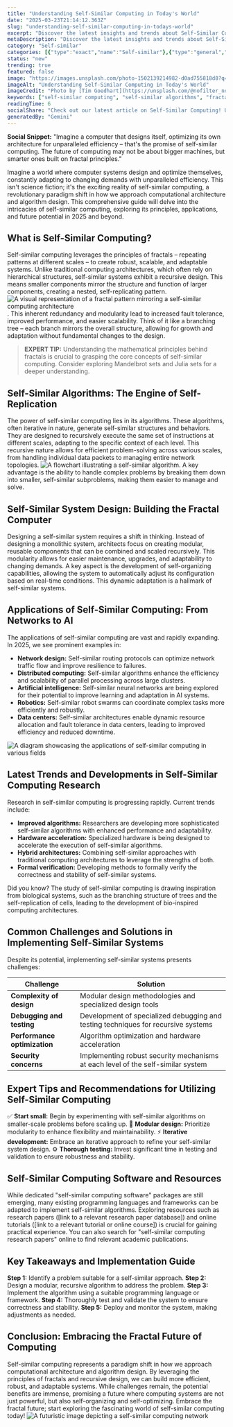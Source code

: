 ```yaml
---
title: "Understanding Self-Similar Computing in Today's World"
date: "2025-03-23T21:14:12.363Z"
slug: "understanding-self-similar-computing-in-todays-world"
excerpt: "Discover the latest insights and trends about Self-Similar Computing. This comprehensive guide covers everything you need to know about Self-Similar Computing in 2025."
metaDescription: "Discover the latest insights and trends about Self-Similar Computing. This comprehensive guide covers everything you need to know about Self-Similar Comput..."
category: "Self-similar"
categories: [{"type":"exact","name":"Self-similar"},{"type":"general","name":"Computer Science"},{"type":"medium","name":"Parallel Computing"},{"type":"specific","name":"Fractal Networks"},{"type":"niche","name":"Recursive Algorithms"}]
status: "new"
trending: true
featured: false
image: "https://images.unsplash.com/photo-1502139214982-d0ad755818d8?q=85&w=1200&fit=max&fm=webp&auto=compress"
imageAlt: "Understanding Self-Similar Computing in Today's World"
imageCredit: "Photo by [Tim Goedhart](https://unsplash.com/@nofilter_noglory) on Unsplash"
keywords: ["self-similar computing", "self-similar algorithms", "fractal computing", "iterative computing", "self-similar system design", "applications of self-similar computing", "self-similar architecture", "buy self-similar computing software", "self-similar computing tutorial", "self-similar computing research papers"]
readingTime: 6
socialShare: "Check out our latest article on Self-Similar Computing! Understanding Self-Similar Computing in Today's World #self-similar computing #self-similar algorithms #fractal computing"
generatedBy: "Gemini"
---
```




**Social Snippet:** "Imagine a computer that designs itself, optimizing its own architecture for unparalleled efficiency – that's the promise of self-similar computing.  The future of computing may not be about bigger machines, but smarter ones built on fractal principles."

Imagine a world where computer systems design and optimize themselves, constantly adapting to changing demands with unparalleled efficiency. This isn't science fiction; it's the exciting reality of self-similar computing, a revolutionary paradigm shift in how we approach computational architecture and algorithm design.  This comprehensive guide will delve into the intricacies of self-similar computing, exploring its principles, applications, and future potential in 2025 and beyond.

## What is Self-Similar Computing?

Self-similar computing leverages the principles of fractals – repeating patterns at different scales – to create robust, scalable, and adaptable systems. Unlike traditional computing architectures, which often rely on hierarchical structures, self-similar systems exhibit a recursive design. This means smaller components mirror the structure and function of larger components, creating a nested, self-replicating pattern.  ![A visual representation of a fractal pattern mirroring a self-similar computing architecture](https://images.unsplash.com/photo-1506126613408-eca07ce68773?q=85&w=1200&fit=max&fm=webp&auto=compress). This inherent redundancy and modularity lead to increased fault tolerance, improved performance, and easier scalability.  Think of it like a branching tree – each branch mirrors the overall structure, allowing for growth and adaptation without fundamental changes to the design.

> **EXPERT TIP:** Understanding the mathematical principles behind fractals is crucial to grasping the core concepts of self-similar computing. Consider exploring Mandelbrot sets and Julia sets for a deeper understanding.

## Self-Similar Algorithms: The Engine of Self-Replication

The power of self-similar computing lies in its algorithms. These algorithms, often iterative in nature, generate self-similar structures and behaviors.  They are designed to recursively execute the same set of instructions at different scales, adapting to the specific context of each level. This recursive nature allows for efficient problem-solving across various scales, from handling individual data packets to managing entire network topologies.  ![A flowchart illustrating a self-similar algorithm](https://images.unsplash.com/photo-1502139214982-d0ad755818d8?q=85&w=1200&fit=max&fm=webp&auto=compress).  A key advantage is the ability to handle complex problems by breaking them down into smaller, self-similar subproblems, making them easier to manage and solve.

## Self-Similar System Design: Building the Fractal Computer

Designing a self-similar system requires a shift in thinking. Instead of designing a monolithic system, architects focus on creating modular, reusable components that can be combined and scaled recursively.  This modularity allows for easier maintenance, upgrades, and adaptability to changing demands.  A key aspect is the development of self-organizing capabilities, allowing the system to automatically adjust its configuration based on real-time conditions. This dynamic adaptation is a hallmark of self-similar systems.

## Applications of Self-Similar Computing: From Networks to AI

The applications of self-similar computing are vast and rapidly expanding.  In 2025, we see prominent examples in:

* **Network design:** Self-similar routing protocols can optimize network traffic flow and improve resilience to failures.
* **Distributed computing:** Self-similar algorithms enhance the efficiency and scalability of parallel processing across large clusters.
* **Artificial intelligence:** Self-similar neural networks are being explored for their potential to improve learning and adaptation in AI systems.
* **Robotics:** Self-similar robot swarms can coordinate complex tasks more efficiently and robustly.
* **Data centers:** Self-similar architectures enable dynamic resource allocation and fault tolerance in data centers, leading to improved efficiency and reduced downtime.

![A diagram showcasing the applications of self-similar computing in various fields](https://images.unsplash.com/photo-1533093818119-ac1fa47a6d59?q=85&w=1200&fit=max&fm=webp&auto=compress)

## Latest Trends and Developments in Self-Similar Computing Research

Research in self-similar computing is progressing rapidly.  Current trends include:

* **Improved algorithms:** Researchers are developing more sophisticated self-similar algorithms with enhanced performance and adaptability.
* **Hardware acceleration:** Specialized hardware is being designed to accelerate the execution of self-similar algorithms.
* **Hybrid architectures:** Combining self-similar approaches with traditional computing architectures to leverage the strengths of both.
* **Formal verification:** Developing methods to formally verify the correctness and stability of self-similar systems.

Did you know?  The study of self-similar computing is drawing inspiration from biological systems, such as the branching structure of trees and the self-replication of cells, leading to the development of bio-inspired computing architectures.

## Common Challenges and Solutions in Implementing Self-Similar Systems

Despite its potential, implementing self-similar systems presents challenges:

| Challenge                     | Solution                                                                     |
|------------------------------|-----------------------------------------------------------------------------|
| **Complexity of design**      | Modular design methodologies and specialized design tools                     |
| **Debugging and testing**     | Development of specialized debugging and testing techniques for recursive systems |
| **Performance optimization**  | Algorithm optimization and hardware acceleration                               |
| **Security concerns**         | Implementing robust security mechanisms at each level of the self-similar system |

##  Expert Tips and Recommendations for Utilizing Self-Similar Computing

✅ **Start small:** Begin by experimenting with self-similar algorithms on smaller-scale problems before scaling up.
🔑 **Modular design:**  Prioritize modularity to enhance flexibility and maintainability.
⚡ **Iterative development:**  Embrace an iterative approach to refine your self-similar system design.
⚙️ **Thorough testing:**  Invest significant time in testing and validation to ensure robustness and stability.

## Self-Similar Computing Software and Resources

While dedicated "self-similar computing software" packages are still emerging, many existing programming languages and frameworks can be adapted to implement self-similar algorithms.  Exploring resources such as research papers ([link to a relevant research paper database]) and online tutorials ([link to a relevant tutorial or online course]) is crucial for gaining practical experience.  You can also search for "self-similar computing research papers" online to find relevant academic publications.

## Key Takeaways and Implementation Guide

**Step 1:** Identify a problem suitable for a self-similar approach.
**Step 2:** Design a modular, recursive algorithm to address the problem.
**Step 3:** Implement the algorithm using a suitable programming language or framework.
**Step 4:** Thoroughly test and validate the system to ensure correctness and stability.
**Step 5:** Deploy and monitor the system, making adjustments as needed.

## Conclusion: Embracing the Fractal Future of Computing

Self-similar computing represents a paradigm shift in how we approach computational architecture and algorithm design. By leveraging the principles of fractals and recursive design, we can build more efficient, robust, and adaptable systems. While challenges remain, the potential benefits are immense, promising a future where computing systems are not just powerful, but also self-organizing and self-optimizing.  Embrace the fractal future; start exploring the fascinating world of self-similar computing today! ![A futuristic image depicting a self-similar computing network](https://images.unsplash.com/photo-1499728603263-13726abce5fd?q=85&w=1200&fit=max&fm=webp&auto=compress)
